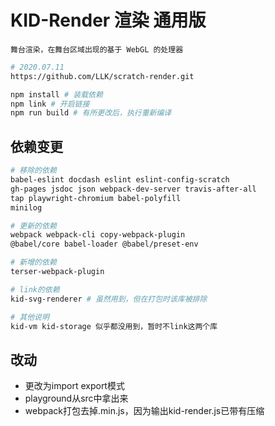 # KID-Render 渲染 通用版

`舞台渲染，在舞台区域出现的基于 WebGL 的处理器`

```bash
# 2020.07.11
https://github.com/LLK/scratch-render.git

npm install # 装载依赖
npm link # 开启链接
npm run build # 有所更改后，执行重新编译
```

## 依赖变更

```bash
# 移除的依赖
babel-eslint docdash eslint eslint-config-scratch
gh-pages jsdoc json webpack-dev-server travis-after-all
tap playwright-chromium babel-polyfill 
minilog

# 更新的依赖
webpack webpack-cli copy-webpack-plugin
@babel/core babel-loader @babel/preset-env

# 新增的依赖
terser-webpack-plugin

# link的依赖
kid-svg-renderer # 虽然用到，但在打包时该库被排除

# 其他说明
kid-vm kid-storage 似乎都没用到，暂时不link这两个库
```

## 改动
- 更改为import export模式
- playground从src中拿出来
- webpack打包去掉.min.js，因为输出kid-render.js已带有压缩
